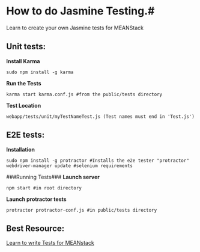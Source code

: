 # How to do Jasmine Testing.#
Learn to create your own Jasmine tests for MEANStack

## Unit tests: ##
**Install Karma**
```
sudo npm install -g karma
```
**Run the Tests**
```
karma start karma.conf.js #from the public/tests directory
```

**Test Location**
```
webapp/tests/unit/myTestNameTest.js (Test names must end in 'Test.js')
```

## E2E tests: ##
**Installation**
```
sudo npm install -g protractor #Installs the e2e tester "protractor"
webdriver-manager update #selenium requirements

```
###Running Tests###
**Launch server**
```
npm start #in root directory
```

**Launch protractor tests**
```
protractor protractor-conf.js #in public/tests directory
```

## Best Resource: ##
[Learn to write Tests for MEANstack](http://andyshora.com/unit-testing-best-practices-angularjs.html)